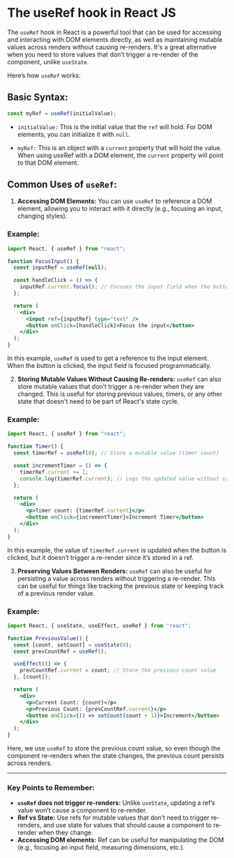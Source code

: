 # The useRef hook in React JS

The `useRef` hook in React is a powerful tool that can be used for accessing and interacting with DOM elements directly, as well as maintaining mutable values across renders without causing re-renders. It's a great alternative when you need to store values that don’t trigger a re-render of the component, unlike `useState`.

Here’s how `useRef` works:

## Basic Syntax:

```js
const myRef = useRef(initialValue);
```

- `initialValue:` This is the initial value that the `ref` will hold. For DOM elements, you can initialize it with `null`.

- `myRef:` This is an object with a `current` property that will hold the value. When using useRef with a DOM element, the `current` property will point to that DOM element.

## Common Uses of `useRef`:

1. **Accessing DOM Elements:**
   You can use `useRef` to reference a DOM element, allowing you to interact with it directly (e.g., focusing an input, changing styles).

### Example:

```jsx
import React, { useRef } from "react";

function FocusInput() {
  const inputRef = useRef(null);

  const handleClick = () => {
    inputRef.current.focus(); // Focuses the input field when the button is clicked
  };

  return (
    <div>
      <input ref={inputRef} type="text" />
      <button onClick={handleClick}>Focus the input</button>
    </div>
  );
}
```

In this example, `useRef` is used to get a reference to the input element. When the button is clicked, the input field is focused programmatically.

2. **Storing Mutable Values Without Causing Re-renders:**
   `useRef` can also store mutable values that don’t trigger a re-render when they are changed. This is useful for storing previous values, timers, or any other state that doesn't need to be part of React's state cycle.

### Example:

```jsx
import React, { useRef } from "react";

function Timer() {
  const timerRef = useRef(0); // Store a mutable value (timer count)

  const incrementTimer = () => {
    timerRef.current += 1;
    console.log(timerRef.current); // Logs the updated value without causing re-render
  };

  return (
    <div>
      <p>Timer count: {timerRef.current}</p>
      <button onClick={incrementTimer}>Increment Timer</button>
    </div>
  );
}
```

In this example, the value of `timerRef.current` is updated when the button is clicked, but it doesn’t trigger a re-render since it’s stored in a ref.

3. **Preserving Values Between Renders:**
   `useRef` can also be useful for persisting a value across renders without triggering a re-render. This can be useful for things like tracking the previous state or keeping track of a previous render value.

### Example:

```jsx
import React, { useState, useEffect, useRef } from "react";

function PreviousValue() {
  const [count, setCount] = useState(0);
  const prevCountRef = useRef();

  useEffect(() => {
    prevCountRef.current = count; // Store the previous count value
  }, [count]);

  return (
    <div>
      <p>Current Count: {count}</p>
      <p>Previous Count: {prevCountRef.current}</p>
      <button onClick={() => setCount(count + 1)}>Increment</button>
    </div>
  );
}
```

Here, we use `useRef` to store the previous count value, so even though the component re-renders when the state changes, the previous count persists across renders.

---

### Key Points to Remember:

- **`useRef` does not trigger re-renders:** Unlike `useState`, updating a ref’s value won’t cause a component to re-render.
- **Ref vs State:** Use refs for mutable values that don’t need to trigger re-renders, and use state for values that should cause a component to re-render when they change.
- **Accessing DOM elements:** Ref can be useful for manipulating the DOM (e.g., focusing an input field, measuring dimensions, etc.).
